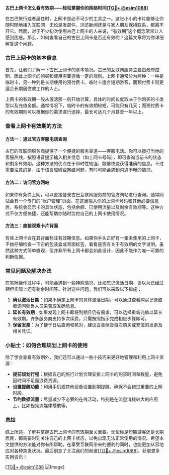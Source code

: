 **古巴上网卡怎么看有效期——轻松掌握你的网络时间[[TG💪+ @esim1088](https://t.me/s/esim1088)]**

在古巴旅行或者居住时，上网卡是必不可少的工具之一。这张小小的卡片能够让你随时随地接入互联网，无论是发邮件、浏览新闻还是与家人朋友保持联系，都离不开它。然而，对于不少初次使用古巴上网卡的人来说，“有效期”这个概念常常让人感到困惑。那么，如何查看自己的古巴上网卡是否还有效呢？这篇文章将为你详细解答这个问题。

### 古巴上网卡的基本信息

首先，让我们了解一下古巴上网卡的基本情况。古巴的互联网服务主要由政府控制，因此上网卡的购买和使用需要遵循一定的规则。上网卡通常分为两种：一种是临时卡，另一种则是长期使用的预付费卡。临时卡适合短期游客，而预付费卡则更适合长期居住或工作的人士。

上网卡的有效期一般从激活那一刻开始计算，具体的时间长度取决于你购买的卡类型以及充值金额。通常情况下，临时卡的有效期较短，可能只有几天；而预付费卡的有效期则可以根据你的需求进行选择，最长可达几个月甚至一年以上。

### 查看上网卡有效期的方法

#### 方法一：通过官方客服电话查询

古巴的互联网服务商提供了一个便捷的服务渠道——客服电话。你可以拨打当地的客服热线，按照语音提示输入相关信息（如上网卡号码），即可查询当前卡的状态和剩余有效期。这种方法的优点在于即时性较强，能够快速获得准确的信息。不过需要注意的是，由于语言障碍或网络问题，有时可能会遇到沟通不畅的情况。

#### 方法二：访问官方网站

如果你有条件上网，可以直接登录古巴互联网服务商的官方网站进行查询。通常网站会有一个专门的“账户管理”页面，在这里输入你的上网卡号码和其他必要信息后，系统会显示卡的具体状态，包括余额、已使用流量以及剩余有效期等。这种方式不仅方便快捷，还能帮助你随时监控自己的上网卡使用情况。

#### 方法三：直接观察卡片背面

有些上网卡会在其背面标注有效期信息。如果你手头正好有一张未使用的上网卡，不妨仔细检查一下它的包装盒或背面标签，看看是否有关于有效期的文字说明。虽然这种方式简单直观，但并非所有上网卡都会如此设计，因此不能作为唯一可靠的判断依据。

### 常见问题及解决办法

在实际操作过程中，可能会遇到一些特殊情况，比如忘记激活日期、误以为已经过期但实际上还有剩余时间等。针对这些问题，我们可以采取以下措施：

1. **确认激活日期**：如果不确定上网卡的具体激活日期，可以通过查看购买记录或者询问销售人员来获取准确信息。
2. **延长有效期**：如果发现上网卡即将到期且仍有需求，可以选择重新充值以延长有效期。许多服务商支持多次续费，只需按照指示完成相应步骤即可。
3. **保留发票**：为了便于日后查询和核对，建议妥善保管每次购买或充值的发票及相关凭证。

### 小贴士：如何合理规划上网卡的使用

除了学会查看有效期外，我们还可以通过一些小技巧来更好地管理和利用上网卡资源：

- **提前规划行程**：根据自己的旅行计划合理安排上网卡的购买时间和数量，避免因时间不足而浪费资源。
- **设置提醒功能**：利用手机或其他设备设置到期提醒，确保不会错过重要的上网时段。
- **节约数据流量**：尽量减少不必要的在线活动，特别是在流量消耗较大的应用上，比如视频流媒体播放等。

### 总结

综上所述，了解并掌握古巴上网卡的有效期至关重要。无论你是短期游客还是长期居民，都需要时刻关注自己的上网卡状态，以免出现无法正常使用的情况。希望本文提供的方法能对你有所帮助，在享受互联网带来的便利的同时，也能更加从容地应对各种突发状况。最后别忘了关注我们的频道[[TG💪+ @esim1088](https://t.me/s/esim1088)]，获取更多实用资讯！

[[TG💪+ @esim1088](https://t.me/s/esim1088) ![Image](https://i.postimg.cc/4NQfJmqS/Snipaste-2025-05-13-00-14-12.png)]